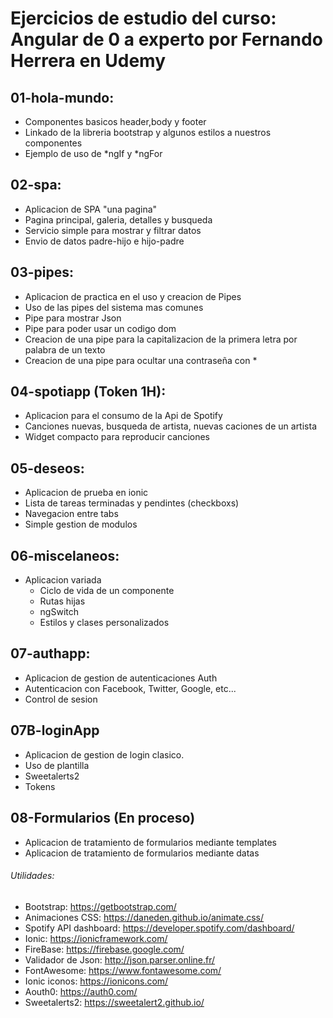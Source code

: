 # Ejercicios de estudio del curso: Angular de 0 a experto por Fernando Herrera en Udemy

## 01-hola-mundo: 
* Componentes basicos header,body y footer
* Linkado de la libreria bootstrap y algunos estilos a nuestros componentes
* Ejemplo de uso de *ngIf y *ngFor

## 02-spa:
* Aplicacion de SPA "una pagina"
* Pagina principal, galeria, detalles y busqueda
* Servicio simple para mostrar y filtrar datos
* Envio de datos padre-hijo e hijo-padre

## 03-pipes:
* Aplicacion de practica en el uso y creacion de Pipes
* Uso de las pipes del sistema mas comunes
* Pipe para mostrar Json
* Pipe para poder usar un codigo dom
* Creacion de una pipe para la capitalizacion de la primera letra por palabra de un texto
* Creacion de una pipe para ocultar una contraseña con *

## 04-spotiapp (Token 1H):
* Aplicacion para el consumo de la Api de Spotify
* Canciones nuevas, busqueda de artista, nuevas caciones de un artista
* Widget compacto para reproducir canciones

## 05-deseos:
* Aplicacion de prueba en ionic
* Lista de tareas terminadas y pendintes (checkboxs)
* Navegacion entre tabs
* Simple gestion de modulos

## 06-miscelaneos:
* Aplicacion variada
    * Ciclo de vida de un componente
    * Rutas hijas
    * ngSwitch
    * Estilos y clases personalizados

## 07-authapp:
* Aplicacion de gestion de autenticaciones Auth
* Autenticacion con Facebook, Twitter, Google, etc...
* Control de sesion

## 07B-loginApp
* Aplicacion de gestion de login clasico.
* Uso de plantilla
* Sweetalerts2
* Tokens

## 08-Formularios (En proceso)
* Aplicacion de tratamiento de formularios mediante templates
* Aplicacion de tratamiento de formularios mediante datas

###### Utilidades:
* Bootstrap: https://getbootstrap.com/
* Animaciones CSS: https://daneden.github.io/animate.css/
* Spotify API dashboard: https://developer.spotify.com/dashboard/
* Ionic: https://ionicframework.com/
* FireBase: https://firebase.google.com/
* Validador de Json: http://json.parser.online.fr/
* FontAwesome: https://www.fontawesome.com/
* Ionic iconos: https://ionicons.com/
* Aouth0: https://auth0.com/
* Sweetalerts2: https://sweetalert2.github.io/


